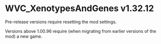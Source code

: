 # WVC_XenotypesAndGenes v1.32.12
 
Pre-release versions require resetting the mod settings.

Versions above 1.00.96 require (when migrating from earlier versions of the mod) a new game.
